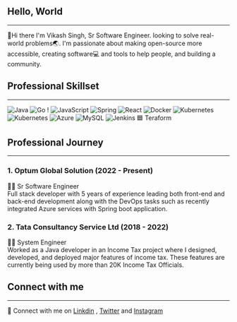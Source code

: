 
## Hello, World
----------------------------------------------------------------------------------------------------------------------------------------------------------------------------------------------------------------------------
👋Hi there I'm Vikash Singh,  Sr Software Engineer. looking to solve real-world problems🌏. I'm passionate about making open-source more accessible, creating software💻 and tools to help people, and building a community. 

## Professional Skillset
----------------------------------------------------------------------------------------------------------------------------------------------------------------------------------------------------------------------------
   ![Java](https://img.shields.io/badge/java-%23ED8B00.svg?style=for-the-badge&logo=openjdk&logoColor=white)   ![Go](https://img.shields.io/badge/go-%2300ADD8.svg?style=for-the-badge&logo=go&logoColor=white)     ! 
  ![JavaScript](https://img.shields.io/badge/javascript-%23323330.svg?style=for-the-badge&logo=javascript&logoColor=%23F7DF1E)   ![Spring](https://img.shields.io/badge/spring-%236DB33F.svg?style=for-the-badge&logo=spring&logoColor=white)
   ![React](https://img.shields.io/badge/react-%2320232a.svg?style=for-the-badge&logo=react&logoColor=%2361DAFB)   ![Docker](https://img.shields.io/badge/docker-%230db7ed.svg?style=for-the-badge&logo=docker&logoColor=white) ![Kubernetes](https://img.shields.io/badge/kubernetes-%23326ce5.svg?style=for-the-badge&logo=kubernetes&logoColor=white)  ![Kubernetes](https://img.shields.io/badge/kubernetes-%23326ce5.svg?style=for-the-badge&logo=kubernetes&logoColor=white) ![Azure](https://img.shields.io/badge/azure-%230072C6.svg?style=for-the-badge&logo=microsoftazure&logoColor=white) ![MySQL](https://img.shields.io/badge/mysql-%2300f.svg?style=for-the-badge&logo=mysql&logoColor=white) ![Jenkins](https://img.shields.io/badge/jenkins-%232C5263.svg?style=for-the-badge&logo=jenkins&logoColor=white) 🟦 Teraform

## Professional Journey
-------------------------------------------------------------------------------------------------------------------------------------------------------------------------------------------------------------------------------
### 1. Optum Global Solution (2022 - Present) 
👨‍💻 Sr Software Engineer <br>
Full stack developer with 5 years of experience leading both front-end and back-end development along with the DevOps tasks such as recently integrated Azure services with Spring boot application.

### 2. Tata Consultancy Service Ltd (2018 - 2022)
👨‍💻 System Engineer<br>
Worked as a Java developer in an Income Tax project where I designed, developed, and deployed major features of income tax. These features are currently being used by more than 20K Income Tax Officials.

## Connect with me
-------------------------------------------------------------------------------------------------------------------------------------------------------------------------------------------------------------------------------
🔗 Connect with me on  <a href="https://www.linkedin.com/in/vikash-singh-b401b4155/">Linkdin</a> , <a href="https://twitter.com/full_stack_geek">Twitter</a> and
<a href="https://www.instagram.com/full_stack_geek/">Instagram</a> 
